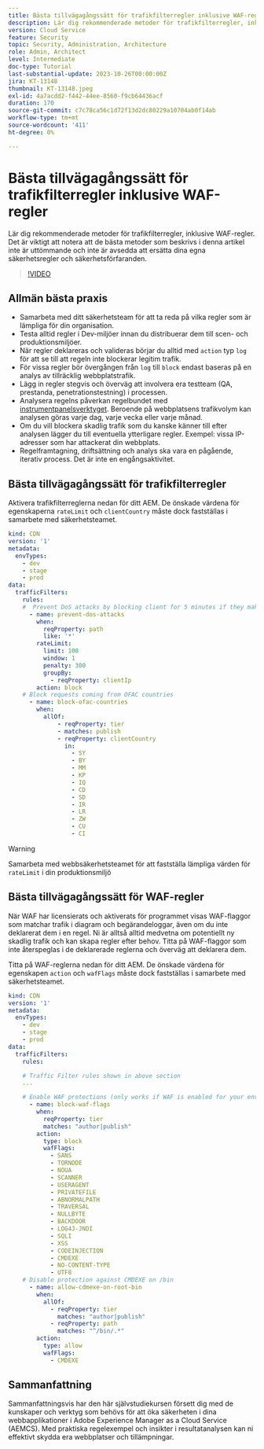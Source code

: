```yaml
---
title: Bästa tillvägagångssätt för trafikfilterregler inklusive WAF-regler
description: Lär dig rekommenderade metoder för trafikfilterregler, inklusive WAF-regler.
version: Cloud Service
feature: Security
topic: Security, Administration, Architecture
role: Admin, Architect
level: Intermediate
doc-type: Tutorial
last-substantial-update: 2023-10-26T00:00:00Z
jira: KT-13148
thumbnail: KT-13148.jpeg
exl-id: 4a7acdd2-f442-44ee-8560-f9cb64436acf
duration: 170
source-git-commit: c7c78ca56c1d72f13d2dc80229a10704ab0f14ab
workflow-type: tm+mt
source-wordcount: '411'
ht-degree: 0%

---
```


# Bästa tillvägagångssätt för trafikfilterregler inklusive WAF-regler

Lär dig rekommenderade metoder för trafikfilterregler, inklusive WAF-regler. Det är viktigt att notera att de bästa metoder som beskrivs i denna artikel inte är uttömmande och inte är avsedda att ersätta dina egna säkerhetsregler och säkerhetsförfaranden.

>[!VIDEO](https://video.tv.adobe.com/v/3425408?quality=12&learn=on)

## Allmän bästa praxis

- Samarbeta med ditt säkerhetsteam för att ta reda på vilka regler som är lämpliga för din organisation.
- Testa alltid regler i Dev-miljöer innan du distribuerar dem till scen- och produktionsmiljöer.
- När regler deklareras och valideras börjar du alltid med `action` typ `log` för att se till att regeln inte blockerar legitim trafik.
- För vissa regler bör övergången från `log` till `block` endast baseras på en analys av tillräcklig webbplatstrafik.
- Lägg in regler stegvis och överväg att involvera era testteam (QA, prestanda, penetrationstestning) i processen.
- Analysera regelns påverkan regelbundet med [instrumentpanelsverktyget](https://github.com/adobe/AEMCS-CDN-Log-Analysis-Tooling). Beroende på webbplatsens trafikvolym kan analysen göras varje dag, varje vecka eller varje månad.
- Om du vill blockera skadlig trafik som du kanske känner till efter analysen lägger du till eventuella ytterligare regler. Exempel: vissa IP-adresser som har attackerat din webbplats.
- Regelframtagning, driftsättning och analys ska vara en pågående, iterativ process. Det är inte en engångsaktivitet.

## Bästa tillvägagångssätt för trafikfilterregler

Aktivera trafikfilterreglerna nedan för ditt AEM. De önskade värdena för egenskaperna `rateLimit` och `clientCountry` måste dock fastställas i samarbete med säkerhetsteamet.

```yaml
kind: CDN
version: '1'
metadata:
  envTypes:
    - dev
    - stage
    - prod
data:
  trafficFilters:
    rules:
    #  Prevent DoS attacks by blocking client for 5 minutes if they make more than 100 requests in 1 second.
      - name: prevent-dos-attacks
        when:
          reqProperty: path
          like: '*'
        rateLimit:
          limit: 100
          window: 1
          penalty: 300
          groupBy:
            - reqProperty: clientIp
        action: block
    # Block requests coming from OFAC countries
      - name: block-ofac-countries
        when:
          allOf:
              - reqProperty: tier
              - matches: publish
              - reqProperty: clientCountry
                in:
                  - SY
                  - BY
                  - MM
                  - KP
                  - IQ
                  - CD
                  - SD
                  - IR
                  - LR
                  - ZW
                  - CU
                  - CI
```

>[!WARNING]
>
>Samarbeta med webbsäkerhetsteamet för att fastställa lämpliga värden för `rateLimit` i din produktionsmiljö

## Bästa tillvägagångssätt för WAF-regler

När WAF har licensierats och aktiverats för programmet visas WAF-flaggor som matchar trafik i diagram och begärandeloggar, även om du inte deklarerat dem i en regel. Ni är alltså alltid medvetna om potentiellt ny skadlig trafik och kan skapa regler efter behov. Titta på WAF-flaggor som inte återspeglas i de deklarerade reglerna och överväg att deklarera dem.

Titta på WAF-reglerna nedan för ditt AEM. De önskade värdena för egenskapen `action` och `wafFlags` måste dock fastställas i samarbete med säkerhetsteamet.

```yaml
kind: CDN
version: '1'
metadata:
  envTypes:
    - dev
    - stage
    - prod
data:
  trafficFilters:
    rules:

    # Traffic Filter rules shown in above section
    ...

    # Enable WAF protections (only works if WAF is enabled for your environment)
      - name: block-waf-flags
        when:
          reqProperty: tier
          matches: "author|publish"
        action:
          type: block
          wafFlags:
            - SANS
            - TORNODE
            - NOUA
            - SCANNER
            - USERAGENT
            - PRIVATEFILE
            - ABNORMALPATH
            - TRAVERSAL
            - NULLBYTE
            - BACKDOOR
            - LOG4J-JNDI
            - SQLI
            - XSS
            - CODEINJECTION
            - CMDEXE
            - NO-CONTENT-TYPE
            - UTF8
    # Disable protection against CMDEXE on /bin
      - name: allow-cdmexe-on-root-bin
        when:
          allOf:
            - reqProperty: tier
              matches: "author|publish"
            - reqProperty: path
              matches: "^/bin/.*"
        action:
          type: allow
          wafFlags:
            - CMDEXE
```

## Sammanfattning

Sammanfattningsvis har den här självstudiekursen försett dig med de kunskaper och verktyg som behövs för att öka säkerheten i dina webbapplikationer i Adobe Experience Manager as a Cloud Service (AEMCS). Med praktiska regelexempel och insikter i resultatanalysen kan ni effektivt skydda era webbplatser och tillämpningar.



